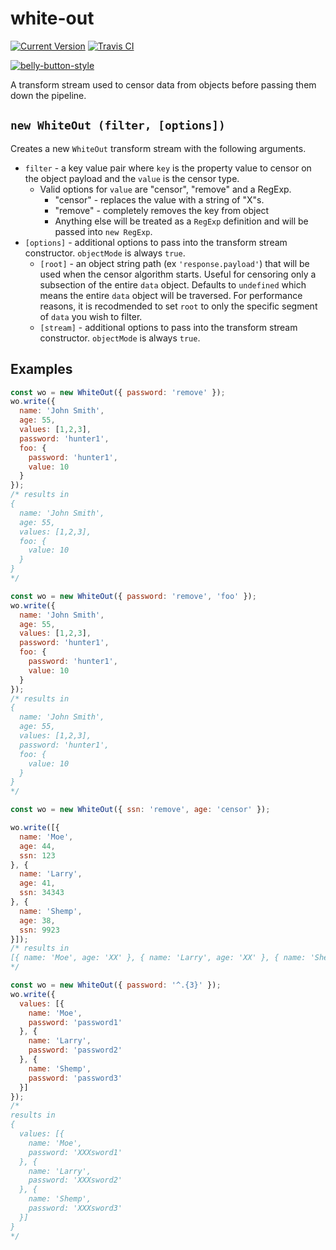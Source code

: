 # white-out

[![Current Version](https://img.shields.io/npm/v/white-out.svg)](https://www.npmjs.org/package/white-out)
[![Travis CI](https://travis-ci.org/continuationlabs/white-out.svg?branch=master)](https://travis-ci.org/continuationlabs/white-out)

[![belly-button-style](https://cdn.rawgit.com/continuationlabs/belly-button/master/badge.svg)](https://github.com/continuationlabs/belly-button)

A transform stream used to censor data from objects before passing them down the pipeline.

## `new WhiteOut (filter, [options])`

Creates a new `WhiteOut` transform stream with the following arguments.
- `filter` - a key value pair where `key` is the property value to censor on the object payload and the `value` is the censor type.
  - Valid options for `value` are "censor", "remove" and a RegExp.
    - "censor" - replaces the value with a string of "X"s.
    - "remove" - completely removes the key from object
    - Anything else will be treated as a `RegExp` definition and will be passed into `new RegExp`.
- `[options]` - additional options to pass into the transform stream constructor. `objectMode` is always `true`.
  - `[root]` - an object string path (ex `'response.payload'`) that will be used when the censor algorithm starts. Useful for censoring only a subsection of the entire `data` object. Defaults to `undefined` which means the entire `data` object will be traversed. For performance reasons, it is recodmended to set `root` to only the specific segment of `data` you wish to filter.
  - `[stream]` - additional options to pass into the transform stream constructor. `objectMode` is always `true`.

## Examples

```js
const wo = new WhiteOut({ password: 'remove' });
wo.write({
  name: 'John Smith',
  age: 55,
  values: [1,2,3],
  password: 'hunter1',
  foo: {
    password: 'hunter1',
    value: 10
  }
});
/* results in
{
  name: 'John Smith',
  age: 55,
  values: [1,2,3],
  foo: {
    value: 10
  }
}
*/
```

```js
const wo = new WhiteOut({ password: 'remove', 'foo' });
wo.write({
  name: 'John Smith',
  age: 55,
  values: [1,2,3],
  password: 'hunter1',
  foo: {
    password: 'hunter1',
    value: 10
  }
});
/* results in
{
  name: 'John Smith',
  age: 55,
  values: [1,2,3],
  password: 'hunter1',
  foo: {
    value: 10
  }
}
*/
```

```js
const wo = new WhiteOut({ ssn: 'remove', age: 'censor' });

wo.write([{
  name: 'Moe',
  age: 44,
  ssn: 123
}, {
  name: 'Larry',
  age: 41,
  ssn: 34343
}, {
  name: 'Shemp',
  age: 38,
  ssn: 9923
}]);
/* results in
[{ name: 'Moe', age: 'XX' }, { name: 'Larry', age: 'XX' }, { name: 'Shemp', age: 'XX' }]
*/
```

```js
const wo = new WhiteOut({ password: '^.{3}' });
wo.write({
  values: [{
    name: 'Moe',
    password: 'password1'
  }, {
    name: 'Larry',
    password: 'password2'
  }, {
    name: 'Shemp',
    password: 'password3'
  }]
});
/*
results in
{
  values: [{
    name: 'Moe',
    password: 'XXXsword1'
  }, {
    name: 'Larry',
    password: 'XXXsword2'
  }, {
    name: 'Shemp',
    password: 'XXXsword3'
  }]
}
*/
```
